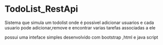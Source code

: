 # TodoList_RestApi

Sistema que simula um todolist onde é possivel adicionar usuarios
e cada usuario pode adicionar,remove e encontrar varias tarefas 
associadas a ele

possui uma inteface simples desenvolvido com bootstrap ,html e java script

